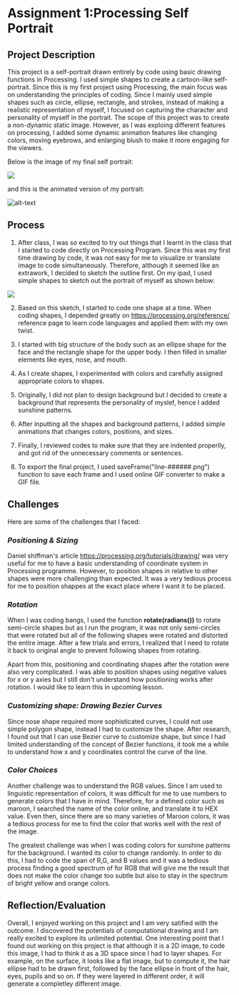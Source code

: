 # Assignment 1:Processing Self Portrait 

## Project Description
This project is a self-portrait drawn entirely by code using basic drawing functions in Processing. I used simple shapes to create a cartoon-like self-portrait. Since this is my first project using Processing, the main focus was on understanding the principles of coding. Since I mainly used simple shapes such as circle, ellipse, rectangle, and strokes, instead of making a realistic representation of myself, I focused on capturing the character and personality of myself in the portrait. The scope of this project was to create a non-dynamic static image. However, as I was exploing different features on processing, I added some dynamic animation features like changing colors, moving eyebrows, and enlarging blush to make it more engaging for the viewers. 

Below is the image of my final self portrait:

![](images/Soojinportrait.png)

and this is the animated version of my portrait:

![alt-text](images/soojinportrait.gif)


## Process 


1) After class, I was so excited to try out things that I learnt in the class that I started to code directly on Processing Program. Since this was my first time drawing by code, it was not easy for me to visualize or translate image to code simultaneously. Therefore, although it seemed like an extrawork, I decided to sketch the outline first. On my ipad, I used simple shapes to sketch out the portrait of myself as shown below:

![](images/sketchportrait.jpg)

2) Based on this sketch, I started to code one shape at a time. When coding shapes, I depended greatly on https://processing.org/reference/ reference page to learn code languages and applied them with my own twist. 

3) I started with big structure of the body such as an ellipse shape for the face and the rectangle shape for the upper body. I then filled in smaller elements like eyes, nose, and mouth. 

4) As I create shapes, I experimented with colors and carefully assigned appropriate colors to shapes. 

5) Originally, I did not plan to design background but I decided to create a background that represents the personality of myslef, hence I added sunshine patterns. 

6) After inputting all the shapes and background patterns, I added simple animations that changes colors, positions, and sizes. 

7) Finally, I reviewed codes to make sure that they are indented properlly, and got rid of the unnecessary comments or sentences. 

8) To export the final project, I used  saveFrame("line-######.png") function to save each frame and I used online GIF converter to make a GIF file. 

## Challenges 

Here are some of the challenges that I faced:

### *Positioning & Sizing*

Daniel shiffman's article https://processing.org/tutorials/drawing/ was very useful for me to have a basic understanding of coordinate system in Processing programme. However, to position shapes in relative to other shapes were more challenging than expected. It was a very tedious process for me to position shappes at the exact place where I want it to be placed.


### *Rotation*

When I was coding bangs, I used the function **rotate(radians())** to rotate semi-circle shapes but as I run the program, it was not only semi-circles that were rotated but all of the following shapes were rotated and distorted the entire image. After a few trials and errors, I realized that I need to rotate it back to original angle to prevent following shapes from rotating. 

Apart from this, positioning and coordinating shapes after the rotation were also very complicated. I was able to position shapes using negative values for x or y axies but I still don't understand how positioning works after rotation. I would like to learn this in upcoming lesson.  

### *Customizing shape: Drawing Bezier Curves*

Since nose shape required more sophisticated curves, I could not use simple polygon shape, instead I had to customize the shape. After research, I found out that I can use Bezier curve to customize shape, but since I had limited understanding of the concept of Bezier functions, it took me a while to understand how x and y coordinates control the curve of the line. 

### *Color Choices*

Another challenge was to understand the RGB values. Since I am used to linguistic representation of colors, it was difficult for me to use numbers to generate colors that I have in mind. Therefore, for a defined color such as maroon, I searched the name of the color online, and translate it to HEX value. Even then, since there are so many varieties of Maroon colors, it was a tedious process for me to find the color that works well with the rest of the image. 

The greatest challenge was when I was coding colors for sunshine patterns for the background. I wanted its color to change randomly. In order to do this, I had to code the span of R,G, and B values and it was a tedious process finding a good spectrum of for RGB that will give me the result that does not make the color change too subtle but also to stay in the spectrum of bright yellow and orange colors. 

## Reflection/Evaluation

Overall, I enjoyed working on this project and I am very satified with the outcome. I discovered the potentials of computational drawing and I am really excited to explore its unlimited potential. One interesting point that I found out working on this project is that although it is a 2D image, to code this image, I had to think it as a 3D space since I had to layer shapes. For example, on the surface, it looks like a flat image, but to compute it, the hair ellipse had to be drawn first, followed by the face ellipse in front of the hair, eyes, pupils and so on. If they were layered in different order, it will generate a completley different image.
